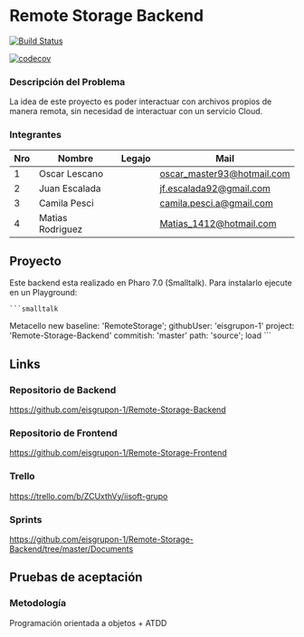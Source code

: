 
# Remote Storage Backend

[![Build Status](https://travis-ci.org/eisgrupon-1/Remote-Storage-Backend.svg?branch=master)](https://travis-ci.org/eisgrupon-1/Remote-Storage-Backend)

[![codecov](https://codecov.io/gh/eisgrupon-1/Remote-Storage-Backend/branch/master/graph/badge.svg)](https://codecov.io/gh/eisgrupon-1/Remote-Storage-Backend)

### Descripción del Problema

La idea de este proyecto es poder interactuar con archivos propios de manera remota, sin necesidad de interactuar con un servicio Cloud.

### Integrantes

Nro | Nombre                | Legajo       | Mail
----|-----------------------|--------------|---------
1   |    Oscar Lescano      |              | oscar_master93@hotmail.com
2   |    Juan  Escalada     |              | jf.escalada92@gmail.com
3   |    Camila Pesci       |              | camila.pesci.a@gmail.com 
4   |    Matias Rodriguez   |              | Matias_1412@hotmail.com

## Proyecto

Este backend esta realizado en Pharo 7.0 (Smalltalk).
Para instalarlo ejecute en un Playground:

	```smalltalk
Metacello new
		baseline: 'RemoteStorage';
		githubUser: 'eisgrupon-1'
		project: 'Remote-Storage-Backend'
		commitish: 'master'
		path: 'source';
		load
	```


## Links

### Repositorio de Backend

https://github.com/eisgrupon-1/Remote-Storage-Backend

### Repositorio de Frontend

https://github.com/eisgrupon-1/Remote-Storage-Frontend

### Trello

https://trello.com/b/ZCUxthVy/iisoft-grupo

### Sprints

https://github.com/eisgrupon-1/Remote-Storage-Backend/tree/master/Documents

## Pruebas de aceptación

### Metodología

Programación orientada a objetos + ATDD


